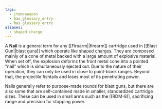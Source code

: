 ```yaml
---
tags:
  - item/weapon
  - has_glossary_entry
  - has_glossary_entry
aliases:
  - shaped charge
---
```

A **Nail** is a general term for any [[Firearm||firearm]] cartridge used in [[Blast Gun||blast guns]] which operate like [shaped charges](https://en.wikipedia.org/wiki/Shaped_charge). They are composed mainly of a cone of metal backed with a large amount of explosive material. When set off, the explosion deforms the front metal cone into a pointed "nail" which is simultaneously ejected out. Due to the nature of their operation, they can only be used in close to point-blank ranges. Beyond that, the projectile fishtails and loses most of its penetrating power. 

Nails generally refer to purpose-made rounds for blast guns, but there are also some that are self-contained made in smaller, standardized cartridge sizes. These can be used in small arms such as the [[RDM-8]], sacrificing range and precision for stopping power.